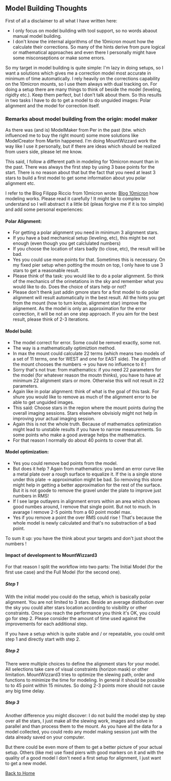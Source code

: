 ## Model Building Thoughts

First of all a disclaimer to all what I have written here:
- I only focus on model building with tool support, so no words abaout manual model building.
- I don't know the internal algorithms of the 10micron mount how the calculate their corrections.
So many of the hints derive from pure logical or mathematical approaches and even there I personally
might have some misconseptions or make some errors.

So my target in model building is quite simple: I'm lazy in doing setups, so I want a solutions which
gives me a correction model most accurate in minimum of time automatically. I rely heavily on the
corrections capability on the 10micron mounts, so I use them always with dual tracking on. For doing a
setup there are many things to think of beside the model (leveling, rigidty etc.). Keep them perfect, but I
don't talk about them. So this results in two tasks I have to do to get a model to do unguided images:
Polar alignment and the model for correction itself.

### Remarks about model building from the origin: model maker
As there was (and is) ModelMaker from Per in the past (btw. which influenced me to buy the right mount)
some more solutions like ModelCreator from Martin happened. I'm doing MountWizzard work the way like I
use it personally, but if there are ideas which should be realized from users side, please let me know.

This said, I follow a different path in modeling for 10micron mount than in the past. There was always
the first step by using 3 base points for the start. There is no reason about that but the fact that
you need at least 3 stars to build a first model to get some information about you polar alignment etc.

I refer to the Blog Filippp Riccio from 10micron wrote:
[Blog 10micron](https://www.10micron.eu/forum/viewtopic.php?f=16&t=846)
how modeling works. Please read it carefully ! It might be to complex to understand so I will abstract
it a little bit (pleas forgive me if it is too simple) and add some personal experiences:

#### Polar Alignment:

- For getting a polar alignment you need in minimum 3 alignment stars.
- If you have a bad mechanical setup (leveling, etc), this might be not enough (even though you get
calclulated numbers)
- If you choose the location of stars badly (to close, etc), the result will be bad.
- Yes you could use more points for that. Sometimes this is necessary. On my fixed pier setup when
potting the moutn on top, I only have to use 3 stars to get a reasonable result.
- Please think of tha task: you would like to do a polar alignment. So think of the mechanics of the
orinetations in the sky and remember what you would like to do. Does the choice of stars help or not?
- Please don't thenk just addin gmore stars for a first model to do polar alignment will result
automatically in the best result. All the hints you get from the mount (how to turn knobs, alignment
star) improve the alignement. As the model is only an approximation for the error correction, it will
be not an one step approach. If you aim for the best result, please think of 2-3 iterations.

#### Model build:

- The model correct for error. Some could be remved exactly, some not.
- The way is a mathematically optimiztion method.
- In max the mount could calculate 22 terms (which means two models of a set of 11 terms, one for WEST
 and one for EAST side). The algorithm of the mount chooses the numbers -> you have no influence to it !
- Sorry that's not true: from mathematics: if you need 22 parameters for the model (for whatever reason
the moutn thinks), you have to have at minimum 22 alignment stars or more. Otherwise this will not
result in 22 parameters.
- Again like in polar alignment: think of what is the goal of this task. For shure you would like to
remove as much of the alignment error to be able to get unguided images.
- This said: Choose stars in the region where the mount points during the overall imaging sessions.
Stars elsewhere obvisioly might not help in improving your actual imaging session.
- Again this is not the whole truth. Because of mathematics optimization might lead to unstable results
if you have to narrow measurements. So some points who make a good average helps the mathematics.
- For that reason I normally do about 40 points to cover that all.

#### Model optimization:

- Yes you could remove bad points from the model.
- But does it help ? Again from mathematics: you bend an error curve like a metal plate over a rough
surface to equalize it. If the is a single stone under this plate -> approximation might be bad. So
removing this stone might help in getting a better approximation for the rest of the surface. But it
is not goode to remove the gravel under the plate to improve just numbers in RMS!
- If I see large outlayers in alignment errors within an area which shows good numbes around, I remove
that single point. But not to much. In avarage I remove 2-5 points from a 60 point model max.
- Yes if you remove a point the over RMS could rise ! That's because the whole model is newly calculated
and that's no substraction of a bad point.


To sum it up: you have the think about your targets and don't just shoot the numbers !

#### Impact of development to MountWizzard3

For that reason I split the workflow into two parts: The Initial Model (for the first use case)
and the Full Model (for the second one).

##### Step 1

With the initial model you could do the setup, which is basically polar alignment. You
are not limited to 3 stars. Beside an average distibution over the sky you could alter stars location
according to visibility or other constraints. Once you reach the performance you think it's OK, you
could go for step 2. Please consider the amount of time used against the improvements for each
additional step.

If you have a setup which is quite stable and / or repeatable, you could omit step 1 and directly start
with step 2.

##### Step 2

There were multiple choices to define the alignment stars for your model. All selections take care
of visual constraints (horizon mask) or other limitation. MountWizzard3 tries to optimize the slewing
path, order and functions to minimize the time for modeling. In general it should be possible to to
45 point within 15 minutes. So doing 2-3 points more should not cause any big time delay.


##### Step 3

Another difference you might discover: I do not
build the model step by step over all the stars, I just make all the slewing work, images and solve in
parallel and than process them to the mount. As you have all the data for a model collected, you could
redo any model making session just with the data already saved on your computer.

But there could be even more of them to get a better picture of your actual setup. Others (like me) use fixed piers with good
markers on it and with the quality of a good model I don't need a first setup for alignment, I just want
to get a new model.


[Back to Home](home.md)